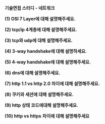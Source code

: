 **기술면접 스터디 - 네트워크**



**(1) OSI 7 Layer에 대해 설명해주세요.**

**(2) tcp/ip 4계층에 대해 설명해주세요.**

**(3) tcp와 udp에 대해 설명해주세요.**

**(4) 3-way handshake에 대해 설명하세요.**

**(5) 4-way handshake에 대해 설명해주세요.**

**(6) dns에 대해 설명해주세요.**

**(7) http 1.1 vs http 2.0 차이에 대해 설명해주세요.**

**(8) 쿠키와 세션에 대해 설명해주세요.**

**(9) http 상태 코드에대해 설명해주세요.**

**(10) http vs https** **차이에** **대해 설명해주세요**

